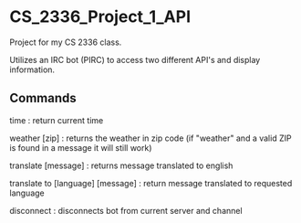 # CS_2336_Project_1_API
Project for my CS 2336 class.

Utilizes an IRC bot (PIRC) to access two different API's and display information.

## Commands
time : return current time

weather [zip] : returns the weather in zip code (if \"weather\" and a valid ZIP is found in a message it will still work)

translate [message] : returns message translated to english

translate to [language] [message] : return message translated to requested language

disconnect : disconnects bot from current server and channel
